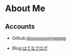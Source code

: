 
# About Me

## Accounts

+ Github:[dooooooooinggggg](https://github.com/dooooooooinggggg)

+ Blog:[はてなブログ](http://www.ishikawa.tech/)
